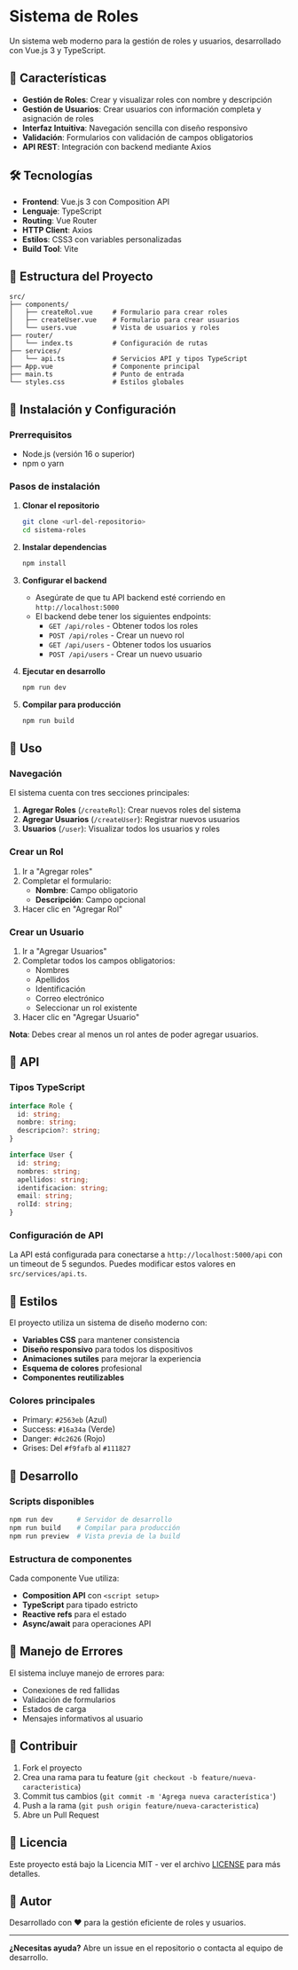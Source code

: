 # Sistema de Roles

Un sistema web moderno para la gestión de roles y usuarios, desarrollado con Vue.js 3 y TypeScript.

## 🚀 Características

- **Gestión de Roles**: Crear y visualizar roles con nombre y descripción
- **Gestión de Usuarios**: Crear usuarios con información completa y asignación de roles
- **Interfaz Intuitiva**: Navegación sencilla con diseño responsivo
- **Validación**: Formularios con validación de campos obligatorios
- **API REST**: Integración con backend mediante Axios

## 🛠️ Tecnologías

- **Frontend**: Vue.js 3 con Composition API
- **Lenguaje**: TypeScript
- **Routing**: Vue Router
- **HTTP Client**: Axios
- **Estilos**: CSS3 con variables personalizadas
- **Build Tool**: Vite

## 📁 Estructura del Proyecto

```
src/
├── components/
│   ├── createRol.vue     # Formulario para crear roles
│   ├── createUser.vue    # Formulario para crear usuarios
│   └── users.vue         # Vista de usuarios y roles
├── router/
│   └── index.ts          # Configuración de rutas
├── services/
│   └── api.ts            # Servicios API y tipos TypeScript
├── App.vue               # Componente principal
├── main.ts               # Punto de entrada
└── styles.css            # Estilos globales
```

## 🚀 Instalación y Configuración

### Prerrequisitos

- Node.js (versión 16 o superior)
- npm o yarn

### Pasos de instalación

1. **Clonar el repositorio**
   ```bash
   git clone <url-del-repositorio>
   cd sistema-roles
   ```

2. **Instalar dependencias**
   ```bash
   npm install
   ```

3. **Configurar el backend**
   - Asegúrate de que tu API backend esté corriendo en `http://localhost:5000`
   - El backend debe tener los siguientes endpoints:
     - `GET /api/roles` - Obtener todos los roles
     - `POST /api/roles` - Crear un nuevo rol
     - `GET /api/users` - Obtener todos los usuarios
     - `POST /api/users` - Crear un nuevo usuario

4. **Ejecutar en desarrollo**
   ```bash
   npm run dev
   ```

5. **Compilar para producción**
   ```bash
   npm run build
   ```

## 🎯 Uso

### Navegación

El sistema cuenta con tres secciones principales:

1. **Agregar Roles** (`/createRol`): Crear nuevos roles del sistema
2. **Agregar Usuarios** (`/createUser`): Registrar nuevos usuarios
3. **Usuarios** (`/user`): Visualizar todos los usuarios y roles

### Crear un Rol

1. Ir a "Agregar roles"
2. Completar el formulario:
   - **Nombre**: Campo obligatorio
   - **Descripción**: Campo opcional
3. Hacer clic en "Agregar Rol"

### Crear un Usuario

1. Ir a "Agregar Usuarios" 
2. Completar todos los campos obligatorios:
   - Nombres
   - Apellidos  
   - Identificación
   - Correo electrónico
   - Seleccionar un rol existente
3. Hacer clic en "Agregar Usuario"

**Nota**: Debes crear al menos un rol antes de poder agregar usuarios.

## 📡 API

### Tipos TypeScript

```typescript
interface Role {
  id: string;
  nombre: string;
  descripcion?: string;
}

interface User {
  id: string;
  nombres: string;
  apellidos: string;
  identificacion: string;
  email: string;
  rolId: string;
}
```

### Configuración de API

La API está configurada para conectarse a `http://localhost:5000/api` con un timeout de 5 segundos. Puedes modificar estos valores en `src/services/api.ts`.

## 🎨 Estilos

El proyecto utiliza un sistema de diseño moderno con:

- **Variables CSS** para mantener consistencia
- **Diseño responsivo** para todos los dispositivos
- **Animaciones sutiles** para mejorar la experiencia
- **Esquema de colores** profesional
- **Componentes reutilizables**

### Colores principales

- Primary: `#2563eb` (Azul)
- Success: `#16a34a` (Verde)  
- Danger: `#dc2626` (Rojo)
- Grises: Del `#f9fafb` al `#111827`

## 🔧 Desarrollo

### Scripts disponibles

```bash
npm run dev      # Servidor de desarrollo
npm run build    # Compilar para producción
npm run preview  # Vista previa de la build
```

### Estructura de componentes

Cada componente Vue utiliza:
- **Composition API** con `<script setup>`
- **TypeScript** para tipado estricto
- **Reactive refs** para el estado
- **Async/await** para operaciones API

## 🐛 Manejo de Errores

El sistema incluye manejo de errores para:
- Conexiones de red fallidas
- Validación de formularios
- Estados de carga
- Mensajes informativos al usuario

## 🤝 Contribuir

1. Fork el proyecto
2. Crea una rama para tu feature (`git checkout -b feature/nueva-caracteristica`)
3. Commit tus cambios (`git commit -m 'Agrega nueva característica'`)
4. Push a la rama (`git push origin feature/nueva-caracteristica`)
5. Abre un Pull Request

## 📝 Licencia

Este proyecto está bajo la Licencia MIT - ver el archivo [LICENSE](LICENSE) para más detalles.

## 👥 Autor

Desarrollado con ❤️ para la gestión eficiente de roles y usuarios.

---

**¿Necesitas ayuda?** Abre un issue en el repositorio o contacta al equipo de desarrollo.
